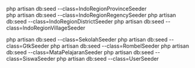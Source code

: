 php artisan db:seed --class=IndoRegionProvinceSeeder                                                                                              
php artisan db:seed --class=IndoRegionRegencySeeder
php artisan db:seed --class=IndoRegionDistrictSeeder
php artisan db:seed --class=IndoRegionVillageSeeder

php artisan db:seed --class=SekolahSeeder
php artisan db:seed --class=GtkSeeder
php artisan db:seed --class=RombelSeeder
php artisan db:seed --class=MataPelajaranSeeder
php artisan db:seed --class=SiswaSeeder
php artisan db:seed --class=UserSeeder